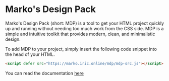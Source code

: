 # Marko's Design Pack
Marko's Design Pack (short: MDP) is a tool to get your HTML project quickly up and running without needing too much work from the CSS side. MDP is a simple and intuitive toolkit that provides modern, clean, and minimalistic design.

To add MDP to your project, simply insert the following code snippet into the head of your HTML.

```HTML
<script defer src="https://marko.iric.online/mdp/mdp-src.js"></script>
```

You can read the documentation [here](https://github.com/baztube/mdp/blob/main/documentation.md)
